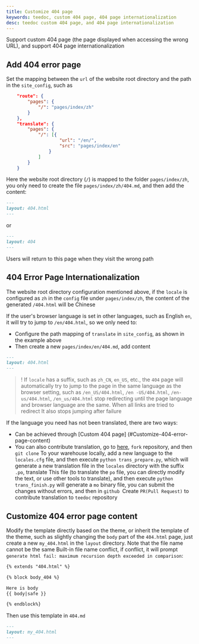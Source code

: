 ```yaml
---
title: Customize 404 page
keywords: teedoc, custom 404 page, 404 page internationalization
desc: teedoc custom 404 page, and 404 page internationalization
---
```


Support custom 404 page (the page displayed when accessing the wrong URL), and support 404 page internationalization

## Add 404 error page

Set the mapping between the `url` of the website root directory and the path in the `site_config`, such as
```json
    "route": {
        "pages": {
            "/": "pages/index/zh"
        }
    },
    "translate": {
        "pages": {
            "/": [{
                    "url": "/en/",
                    "src": "pages/index/en"
                }
            ]
        }
    }
```
Here the website root directory (`/`) is mapped to the folder `pages/index/zh`, you only need to create the file `pages/index/zh/404.md`, and then add the content:
```markdown
---
layout: 404.html
---
```
or
```markdown
---
layout: 404
---
```

Users will return to this page when they visit the wrong path

## 404 Error Page Internationalization

The website root directory configuration mentioned above, if the `locale` is configured as `zh` in the `config` file under `pages/index/zh`, the content of the generated `/404.html` will be Chinese

If the user's browser language is set in other languages, such as English `en`, it will try to jump to `/en/404.html`, so we only need to:
* Configure the path mapping of `translate` in `site_config`, as shown in the example above
* Then create a new `pages/index/en/404.md`, add content

```markdown
---
layout: 404.html
---
```

>! If `locale` has a suffix, such as `zh_CN`, `en_US`, etc., the `404` page will automatically try to jump to the page in the same language as the browser setting, such as `/en_US/404.html`, `/en -US/404.html`, `/en-us/404.html`, `/en_us/404.html` stop redirecting until the page language and browser language are the same. When all links are tried to redirect It also stops jumping after failure

If the language you need has not been translated, there are two ways:
* Can be achieved through [Custom 404 page] (#Customize-404-error-page-content)
* You can also contribute translation, go to [here](https://github.com/teedoc/teedoc/tree/main/plugins/teedoc-plugin-theme-default/teedoc_plugin_theme_default), `fork` repository, and then `git clone` To your warehouse locally, add a new language to the `locales.cfg` file, and then execute `python trans_prepare.py`, which will generate a new translation file in the `locales` directory with the suffix `.po`, translate This file (to translate the `po` file, you can directly modify the text, or use other tools to translate), and then execute `python trans_finish.py` will generate a `mo` binary file, you can submit the changes without errors, and then in `github `Create `PR(Pull Request)` to contribute translation to `teedoc` repository


## Customize 404 error page content

Modify the template directly based on the theme, or inherit the template of the theme, such as slightly changing the `body` part of the `404.html` page, just create a new `my_404.html` in the `layout` directory. Note that the file name cannot be the same Built-in file name conflict, if conflict, it will prompt `generate html fail: maximum recursion depth exceeded in comparison`:
```markdown
{% extends "404.html" %}

{% block body_404 %}

Here is body
{{ body|safe }}

{% endblock%}
```

Then use this template in `404.md`
```markdown
---
layout: my_404.html
---
```

